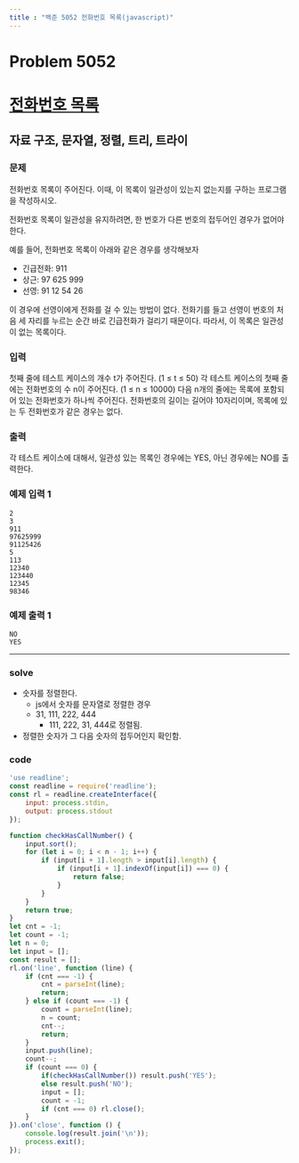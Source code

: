 ```yaml
---
title : "백준 5052 전화번호 목록(javascript)"
---
```

# Problem 5052

# [전화번호 목록](https://www.acmicpc.net/problem/5052)

## 자료 구조, 문자열, 정렬, 트리, 트라이

### 문제

전화번호 목록이 주어진다. 이때, 이 목록이 일관성이 있는지 없는지를 구하는 프로그램을 작성하시오.

전화번호 목록이 일관성을 유지하려면, 한 번호가 다른 번호의 접두어인 경우가 없어야 한다.

예를 들어, 전화번호 목록이 아래와 같은 경우를 생각해보자

- 긴급전화: 911
- 상근: 97 625 999
- 선영: 91 12 54 26

이 경우에 선영이에게 전화를 걸 수 있는 방법이 없다. 전화기를 들고 선영이 번호의 처음 세 자리를 누르는 순간 바로 긴급전화가 걸리기 때문이다. 따라서, 이 목록은 일관성이 없는 목록이다. 

### 입력

첫째 줄에 테스트 케이스의 개수 t가 주어진다. (1 ≤ t ≤ 50) 각 테스트 케이스의 첫째 줄에는 전화번호의 수 n이 주어진다. (1 ≤ n ≤ 10000) 다음 n개의 줄에는 목록에 포함되어 있는 전화번호가 하나씩 주어진다. 전화번호의 길이는 길어야 10자리이며, 목록에 있는 두 전화번호가 같은 경우는 없다.

### 출력

각 테스트 케이스에 대해서, 일관성 있는 목록인 경우에는 YES, 아닌 경우에는 NO를 출력한다.

### 예제 입력 1
```
2
3
911
97625999
91125426
5
113
12340
123440
12345
98346
```
### 예제 출력 1
```
NO
YES
```
---
### solve
- 숫자를 정렬한다.
    - js에서 숫자를 문자열로 정렬한 경우
    - 31, 111, 222, 444
        - 111, 222, 31, 444로 정렬됨.
- 정렬한 숫자가 그 다음 숫자의 접두어인지 확인함. 

###  code
```javascript
'use readline';
const readline = require('readline');
const rl = readline.createInterface({
    input: process.stdin,
    output: process.stdout
});

function checkHasCallNumber() {
    input.sort();
    for (let i = 0; i < n - 1; i++) {
        if (input[i + 1].length > input[i].length) {
            if (input[i + 1].indexOf(input[i]) === 0) {
                return false;
            }
        }
    }
    return true;
}
let cnt = -1;
let count = -1;
let n = 0;
let input = [];
const result = [];
rl.on('line', function (line) {
    if (cnt === -1) {
        cnt = parseInt(line);
        return;
    } else if (count === -1) {
        count = parseInt(line);
        n = count;
        cnt--;
        return;
    }
    input.push(line);
    count--;
    if (count === 0) {
        if(checkHasCallNumber()) result.push('YES');
        else result.push('NO');
        input = [];
        count = -1;
        if (cnt === 0) rl.close();
    }
}).on('close', function () {
    console.log(result.join('\n'));
    process.exit();
});
```